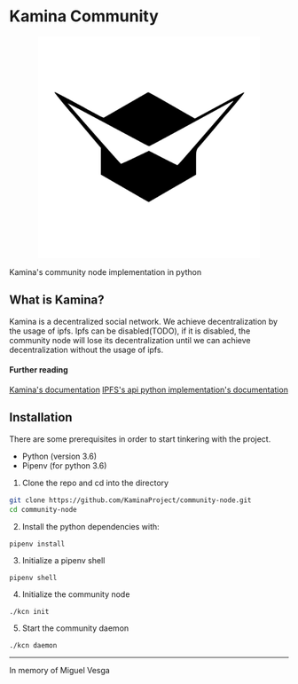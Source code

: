 # Kamina Community
<p align="center">
    <img src="logo/kamina.svg" width="400"/>
</p>

Kamina's community node implementation in python 

## What is Kamina?
Kamina is a decentralized social network. We achieve decentralization by the usage of ipfs.
Ipfs can be disabled(TODO), if it is disabled, the community node will lose its decentralization
until we can achieve decentralization without the usage of ipfs.

#### Further reading
[Kamina's documentation](https://github.com/KaminaProject/documentation)
[IPFS's api python implementation's documentation](https://ipfs.io/ipns/QmZ86ow1byeyhNRJEatWxGPJKcnQKG7s51MtbHdxxUddTH/Software/Python/ipfsapi/)

## Installation
There are some prerequisites in order to start tinkering with the project.
- Python (version 3.6)
- Pipenv (for python 3.6)

1. Clone the repo and cd into the directory
```sh
git clone https://github.com/KaminaProject/community-node.git
cd community-node
```

2. Install the python dependencies with:
```
pipenv install
```

3. Initialize a pipenv shell
```
pipenv shell
```

4. Initialize the community node
```
./kcn init
```

5. Start the community daemon
```
./kcn daemon
```

---
In memory of Miguel Vesga
